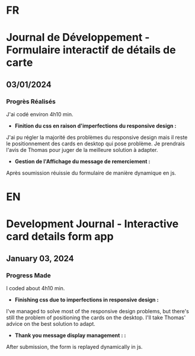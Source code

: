 # FR

# Journal de Développement - Formulaire interactif de détails de carte

## 03/01/2024

### Progrès Réalisés

J'ai codé environ 4h10 min.

- **Finition du css en raison d'imperfections du responsive design :**

J'ai pu régler la majorité des problèmes du responsive design mais il reste le positionnement des cards en desktop qui pose problème.
Je prendrais l'avis de Thomas pour juger de la meilleure solution à adapter.

- **Gestion de l'Affichage du message de remerciement :**

Après soumission réuissie du formulaire de manière dynamique en js.

# EN

# Development Journal - Interactive card details form app

## January 03, 2024

### Progress Made

I coded about 4h10 min.

- **Finishing css due to imperfections in responsive design :**

I've managed to solve most of the responsive design problems, but there's still the problem of positioning the cards on the desktop.
I'll take Thomas' advice on the best solution to adapt.

- **Thank you message display management : :**

After submission, the form is replayed dynamically in js.
